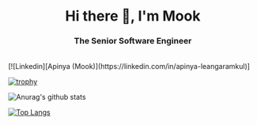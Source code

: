 <h1 align="center">Hi there 👋, I'm Mook</h1>
<h3 align="center">The Senior Software Engineer</h3>
<br/>
[![Linkedin][Apinya (Mook)](https://linkedin.com/in/apinya-leangaramkul)]
<br/>

[![trophy](https://github-profile-trophy.vercel.app/?username=mookfan&title=MultiLanguage,Stars,Repositories,Commit&margin-w=15)](https://github.com/ryo-ma/github-profile-trophy)

![Anurag's github stats](https://github-readme-stats.vercel.app/api?username=mookfan&count_private=true&show_icons=true&hide=issues,contribs)

[![Top Langs](https://github-readme-stats.vercel.app/api/top-langs/?username=mookfan&layout=compact)](https://github.com/anuraghazra/github-readme-stats)
